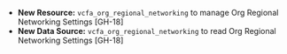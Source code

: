 - **New Resource:** `vcfa_org_regional_networking` to manage Org Regional Networking Settings [GH-18]
- **New Data Source:** `vcfa_org_regional_networking` to read Org Regional Networking Settings [GH-18]
